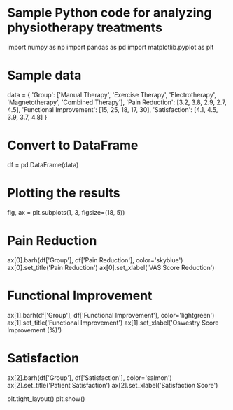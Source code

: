 # Sample Python code for analyzing physiotherapy treatments

import numpy as np
import pandas as pd
import matplotlib.pyplot as plt

# Sample data
data = {
    'Group': ['Manual Therapy', 'Exercise Therapy', 'Electrotherapy', 'Magnetotherapy', 'Combined Therapy'],
    'Pain Reduction': [3.2, 3.8, 2.9, 2.7, 4.5],
    'Functional Improvement': [15, 25, 18, 17, 30],
    'Satisfaction': [4.1, 4.5, 3.9, 3.7, 4.8]
}

# Convert to DataFrame
df = pd.DataFrame(data)

# Plotting the results
fig, ax = plt.subplots(1, 3, figsize=(18, 5))

# Pain Reduction
ax[0].barh(df['Group'], df['Pain Reduction'], color='skyblue')
ax[0].set_title('Pain Reduction')
ax[0].set_xlabel('VAS Score Reduction')

# Functional Improvement
ax[1].barh(df['Group'], df['Functional Improvement'], color='lightgreen')
ax[1].set_title('Functional Improvement')
ax[1].set_xlabel('Oswestry Score Improvement (%)')

# Satisfaction
ax[2].barh(df['Group'], df['Satisfaction'], color='salmon')
ax[2].set_title('Patient Satisfaction')
ax[2].set_xlabel('Satisfaction Score')

plt.tight_layout()
plt.show()

